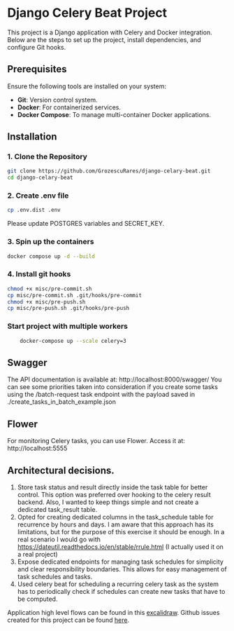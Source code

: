 # Django Celery Beat Project

This project is a Django application with Celery and Docker integration. Below are the steps to set up the project, install dependencies, and configure Git hooks.

## Prerequisites

Ensure the following tools are installed on your system:
- **Git**: Version control system.
- **Docker**: For containerized services.
- **Docker Compose**: To manage multi-container Docker applications.

## Installation

### 1. Clone the Repository
```bash
git clone https://github.com/GrozescuRares/django-celary-beat.git
cd django-celary-beat
```

### 2. Create .env file
```bash
cp .env.dist .env
```
Please update POSTGRES variables and SECRET_KEY.

### 3. Spin up the containers
```bash
docker compose up -d --build
```
### 4. Install git hooks
```bash
chmod +x misc/pre-commit.sh
cp misc/pre-commit.sh .git/hooks/pre-commit
chmod +x misc/pre-push.sh
cp misc/pre-push.sh .git/hooks/pre-push
```

### Start project with multiple workers
```bash
    docker-compose up --scale celery=3
```

## Swagger

The API documentation is available at: http://localhost:8000/swagger/
You can see some priorities taken into consideration if you create some tasks using the /batch-request task endpoint with the
payload saved in ./create_tasks_in_batch_example.json

## Flower

For monitoring Celery tasks, you can use Flower. Access it at: http://localhost:5555

## Architectural decisions.

1. Store task status and result directly inside the task table for better control. This option was preferred over hooking to the celery result backend. Also, I wanted to keep things simple and not create a dedicated task_result table.
2. Opted for creating dedicated columns in the task_schedule table for recurrence by hours and days. I am aware that this approach has its limitations, but for the purpose of this exercise it should be enough. In a real scenario I would go with https://dateutil.readthedocs.io/en/stable/rrule.html (I actually used it on a real project)
3. Expose dedicated endpoints for managing task schedules for simplicity and clear responsibility boundaries. This allows for easy management of task schedules and tasks.
4. Used celery beat for scheduling a recurring celery task as the system has to periodically check if schedules can create new tasks that have to be computed.

Application high level flows can be found in this [excalidraw](https://excalidraw.com/#json=CGgf7NHdMAOrrw10NQTin,ZyuNBwx1TnXyvXYd9zDnCw).
Github issues created for this project can be found [here](https://github.com/GrozescuRares/django-celary-beat/issues?q=is%3Aissue%20state%3Aclosed).